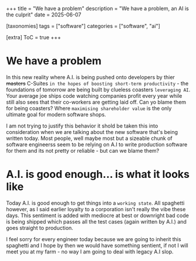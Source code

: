 +++
title = "We have a problem"
description = "We have a problem, an AI is the culprit"
date = 2025-06-07

[taxonomies]
tags = ["software"]
categories = ["software", "ai"]

[extra]
ToC = true
+++

# We have a problem

In this new reality where A.I. is being pushed onto developers by thier ~~masters~~ C-Suites `in the hopes of boosting short-term productivity` - the foundations of tomorrow are being built by clueless coasters `leveraging AI`. Your average joe ships code watching companies profit every year while still also sees that their co-workers are getting laid off. Can yo blame them for being coasters? Where `maximising shareholder value` is the only ultimate goal for modern software shops.

I am not trying to justify this behavior it shold be taken this into consideration when we are talking about the new software that's being written today. Most people, well maybe most but a sizeable chunk of software engineerss  seem to be relying on A.I to write production software for them and its not pretty or reliable - but can we blame them?

# A.I. is good enough... is what it looks like

Today A.I. is good enough to get things into a `working state`. All spaghetti however, as I said earlier loyalty to a corporation isn't really the vibe these days. This sentiment is added with mediocre at best or downright bad code is being shipped which passes all the test cases (again written by A.I.) and goes straight to production.

I feel sorry for every engineer today because we are going to inherit this spaghetti and I hope by then we would have something sentient, if not I will meet you at my farm - no way I am going to deal with legacy A.I slop.
